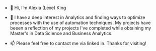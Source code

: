 - 👋 Hi, I’m Alexia (Lexe) King


- 👀 I have a deep interest in Analytics and finding ways to optimize processes with the use of automation techniques.
My projects have beeen a reflection of my projects I've completed while obtaining my Master's in Data Science and Business Analytics.



- 📫 Please feel free to contact me via linked in. Thanks for visiting!

<!---
a-king12/a-king12 is a ✨ special ✨ repository because its `README.md` (this file) appears on your GitHub profile.
You can click the Preview link to take a look at your changes.
--->
